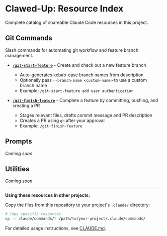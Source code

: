 # Clawed-Up: Resource Index

Complete catalog of shareable Claude Code resources in this project.

## Git Commands

Slash commands for automating git workflow and feature branch management.

- **[`/git-start-feature`](claude/commands/git-start-feature.md)** - Create and check out a new feature branch
  - Auto-generates kebab-case branch names from description
  - Optionally pass `--branch-name <custom-name>` to use a custom branch name
  - Example: `/git-start-feature add user authentication`

- **[`/git-finish-feature`](claude/commands/git-finish-feature.md)** - Complete a feature by committing, pushing, and creating a PR
  - Stages relevant files, drafts commit message and PR description
  - Creates a PR using `gh` after your approval
  - Example: `/git-finish-feature`

## Prompts

*Coming soon*

## Utilities

*Coming soon*

---

**Using these resources in other projects:**

Copy the files from this repository to your project's `.claude/` directory:

```bash
# Copy specific resources
cp -r claude/commands/* /path/to/your-project/.claude/commands/
```

For detailed usage instructions, see [CLAUDE.md](CLAUDE.md).
